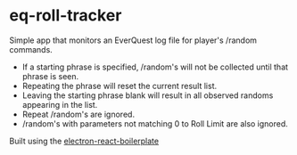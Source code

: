 # eq-roll-tracker

Simple app that monitors an EverQuest log file for player's /random commands.

* If a starting phrase is specified, /random's will not be collected until that phrase is seen.
* Repeating the phrase will reset the current result list.
* Leaving the starting phrase blank will result in all observed randoms appearing in the list.
* Repeat /random's are ignored.
* /random's with parameters not matching 0 to Roll Limit are also ignored.

Built using the [electron-react-boilerplate](https://github.com/chentsulin/electron-react-boilerplate)
